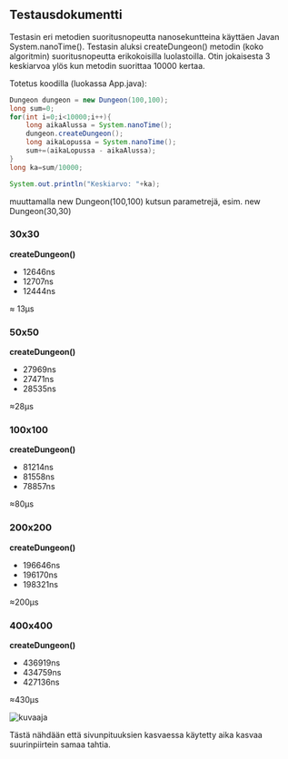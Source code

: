## Testausdokumentti

Testasin eri metodien suoritusnopeutta nanosekuntteina käyttäen Javan System.nanoTime(). Testasin aluksi createDungeon() metodin (koko algoritmin) suoritusnopeutta erikokoisilla luolastoilla. Otin jokaisesta 3 keskiarvoa ylös kun metodin suorittaa 10000 kertaa.

Totetus koodilla (luokassa App.java):

```java
Dungeon dungeon = new Dungeon(100,100);
long sum=0;
for(int i=0;i<10000;i++){
    long aikaAlussa = System.nanoTime();
    dungeon.createDungeon();
    long aikaLopussa = System.nanoTime();
    sum+=(aikaLopussa - aikaAlussa);
}
long ka=sum/10000;

System.out.println("Keskiarvo: "+ka);
```

muuttamalla new Dungeon(100,100) kutsun parametrejä, esim. new Dungeon(30,30)

### 30x30
**createDungeon()**

* 12646ns
* 12707ns
* 12444ns

≈ 13μs

### 50x50
**createDungeon()**

* 27969ns
* 27471ns
* 28535ns

≈28μs

### 100x100
**createDungeon()**

* 81214ns
* 81558ns
* 78857ns

≈80μs

### 200x200
**createDungeon()**

* 196646ns
* 196170ns
* 198321ns

≈200μs

### 400x400
**createDungeon()**

* 436919ns
* 434759ns
* 427136ns

≈430μs

![kuvaaja](https://i.imgur.com/Z1Yv1U5.png)

Tästä nähdään että sivunpituuksien kasvaessa käytetty aika kasvaa suurinpiirtein samaa tahtia.
